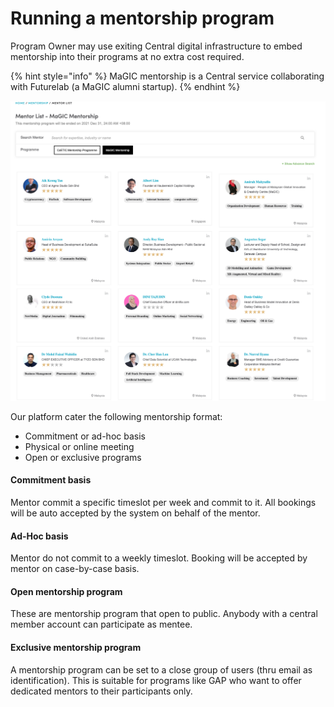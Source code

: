 # Running a mentorship program

Program Owner may use exiting Central digital infrastructure to embed mentorship into their programs at no extra cost required.

{% hint style="info" %}
MaGIC mentorship is a Central service collaborating with Futurelab \(a MaGIC alumni startup\). 
{% endhint %}

![An example of MaGIC Mentorship program](../../.gitbook/assets/screenshot-2021-02-22-at-10.24.52-am.png)

Our platform cater the following mentorship format:

* Commitment or ad-hoc basis
* Physical or online meeting
* Open or exclusive programs

#### Commitment basis

Mentor commit a specific timeslot per week and commit to it. All bookings will be auto accepted by the system on behalf of the mentor. 

#### Ad-Hoc basis

Mentor do not commit to a weekly timeslot. Booking will be accepted by mentor on case-by-case basis. 

#### Open mentorship program

These are mentorship program that open to public. Anybody with a central member account can participate as mentee.

#### Exclusive mentorship program

A mentorship program can be set to a close group of users \(thru email as identification\). This is suitable for programs like GAP who want to offer dedicated mentors to their participants only. 

